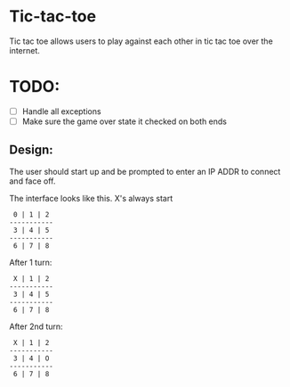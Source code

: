 # Tic-tac-toe

Tic tac toe allows users to play against each other in tic tac toe over the internet.

# TODO:

- [ ] Handle all exceptions
- [ ] Make sure the game over state it checked on both ends

## Design:

The user should start up and be prompted to enter an IP ADDR to connect and face off.

The interface looks like this. X's always start

```
 0 | 1 | 2 
-----------
 3 | 4 | 5 
-----------
 6 | 7 | 8 
```

After 1 turn:

```
 X | 1 | 2 
-----------
 3 | 4 | 5 
-----------
 6 | 7 | 8 
```

After 2nd turn:

```
 X | 1 | 2 
-----------
 3 | 4 | O 
-----------
 6 | 7 | 8 
```